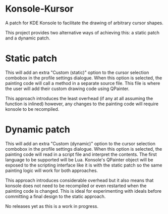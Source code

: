 Konsole-Kursor
==============

A patch for KDE Konsole to facilitate the drawing of arbitrary cursor shapes.

This project provides two alternative ways of achieving this: a static patch and a dynamic patch.

Static patch
=

This will add an extra "Custom (static)" option to the cursor selection combobox in the profile settings dialogue. When this option is selected, the painting code will call a method in a separate source file. This file is where the user will add their custom drawing code using QPainter.

This approach introduces the least overhead (if any at all assuming the function is inlined) however, any changes to the painting code will require konsole to be recompiled.

Dynamic patch
=
This will add an extra "Custom (dynamic)" option to the cursor selection combobox in the profile settings dialogue. When this option is selected, the painting code will read in a script file and interpret the contents. The first language to be supported will be Lua. Konsole's QPainter object will be exposed to the scripting interface like it is with the static patch so the same painting logic will work for both approaches. 

This approach introduces considerable overhead but it also means that konsole does not need to be recompiled or even restarted when the painting code is changed. This is ideal for experimenting with  ideals before committing a final design to the static approach.

No releases yet as this is a work in progress. 
